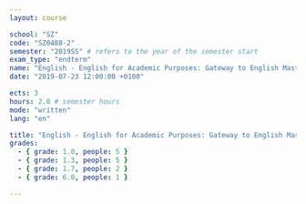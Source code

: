 ```yaml
---
layout: course

school: "SZ"
code: "SZ0488-2"
semester: "2019SS" # refers to the year of the semester start
exam_type: "endterm"
name: "English - English for Academic Purposes: Gateway to English Master's C1"
date: "2019-07-23 12:00:00 +0100"

ects: 3
hours: 2.0 # semester hours
mode: "written"
lang: "en"

title: "English - English for Academic Purposes: Gateway to English Master's C1 2019SS Endterm"
grades:
  - { grade: 1.0, people: 5 }
  - { grade: 1.3, people: 5 }
  - { grade: 1.7, people: 2 }
  - { grade: 6.0, people: 1 }

---
```




